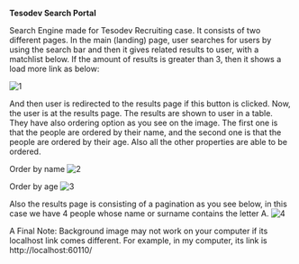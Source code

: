 **Tesodev Search Portal**

Search Engine made for Tesodev Recruiting case. It consists of two different pages. In the main (landing) page, user searches for users by using the search bar and then it gives related results to user, with a matchlist below. If the amount of results is greater than 3, then it shows a load more link as below:

![1](https://user-images.githubusercontent.com/88496167/128413006-2afe8ff1-6242-472e-a756-bde32123d1a1.png)

And then user is redirected to the results page if this button is clicked. Now, the user is at the results page. The results are shown to user in a table. They have also ordering option as you see on the image. The first one is that the people are ordered by their name, and the second one is that the people are ordered by their age. Also all the other properties are able to be ordered.

Order by name
![2](https://user-images.githubusercontent.com/88496167/128413042-68172c76-3f95-48ce-8999-fba53849d25c.png)

Order by age
![3](https://user-images.githubusercontent.com/88496167/128413071-85b71700-8c8c-4274-959d-f7d5e09ee2ff.png)

Also the results page is consisting of a pagination as you see below, in this case we have 4 people whose name or surname contains the letter A.
![4](https://user-images.githubusercontent.com/88496167/128413098-3ac3bccc-1f90-4d2f-a583-0f60baf035d0.png)

A Final Note: Background image may not work on your computer if its localhost link comes different. For example, in my computer, its link is http://localhost:60110/
